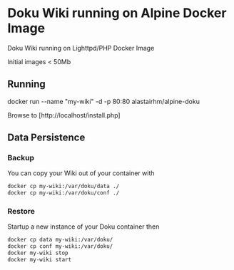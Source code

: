 # Doku Wiki running on Alpine Docker Image

Doku Wiki running on Lighttpd/PHP Docker Image

Initial images < 50Mb

## Running

docker run --name "my-wiki" -d -p 80:80 alastairhm/alpine-doku

Browse to [http://localhost/install.php]

## Data Persistence

### Backup

You can copy your Wiki out of your container with

```bash
docker cp my-wiki:/var/doku/data ./
docker cp my-wiki:/var/doku/conf ./
```

### Restore

Startup a new instance of your Doku container then

```bash
docker cp data my-wiki:/var/doku/
docker cp conf my-wiki:/var/doku/
docker my-wiki stop
docker my-wiki start
```


